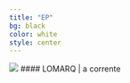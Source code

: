 ```yaml
---
title: "EP"
bg: black
color: white
style: center
---
```

<img src="{{ site.url }}/img/L_cover.jpg">
#### LOMARQ | a corrente
<div class="bbplayer">
  <div class="bb-col-1">
	   <span class="bb-rewind"></span>
  	 <span class="bb-play"></span>
  	 <span class="bb-forward"></span>
  </div>
  <div class="bb-col-2">
  <span class="bb-trackTime"></span>
  <span class="bb-trackLength"></span>
  </div>
  <span class="bb-trackTitle"></span>
  <audio>
    	<source src="{{ site.url }}/audio/LOMARQ/aceita.ogg">
    	<source src="{{ site.url }}/audio/LOMARQ/provavel.ogg">
    	<source src="{{ site.url }}/audio/LOMARQ/correntes.ogg">
  </audio>
</div>

<a href="{{ site.url }}/audio/LOMARQ/LOMARQ - a corrente.zip"><i class="fa fa-download fa-2x" aria-hidden="true" style="color:#898989"></i></a>
